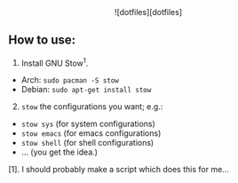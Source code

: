 <!-- Daantjie's dotfiles -->

<center>![dotfiles][dotfiles]</center>

## How to use:
 1. Install GNU Stow<sup>1</sup>.
  - Arch: `sudo pacman -S stow`
  - Debian: `sudo apt-get install stow`
 2. `stow` the configurations you want; e.g.:
  - `stow sys` (for system configurations)
  - `stow emacs` (for emacs configurations)
  - `stow shell` (for shell configurations)
  - ... (you get the idea.)

[1]. I should probably make a script which does this for me...

[dotfiles]: https://github.com/daantjie/dotfiles/blob/master/dotfiles.png
